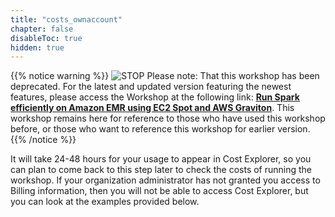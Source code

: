```yaml
---
title: "costs_ownaccount"
chapter: false
disableToc: true
hidden: true
---
```



{{% notice warning %}}
![STOP](../../images/stop_small.png)
Please note: That this workshop has been deprecated. For the latest and updated version featuring the newest features, please access the Workshop at the following link: **[Run Spark efficiently on Amazon EMR using EC2 Spot and AWS Graviton](https://catalog.us-east-1.prod.workshops.aws/workshops/d04d8f89-c205-4d1d-81f2-d4d7f7d664c8/en-US)**.
This workshop remains here for reference to those who have used this workshop before, or those who want to reference this workshop for earlier version.
{{% /notice %}}



It will take 24-48 hours for your usage to appear in Cost Explorer, so you can plan to come back to this step later to check the costs of running the workshop. If your organization administrator has not granted you access to Billing information, then you will not be able to access Cost Explorer, but you can look at the examples provided below.
